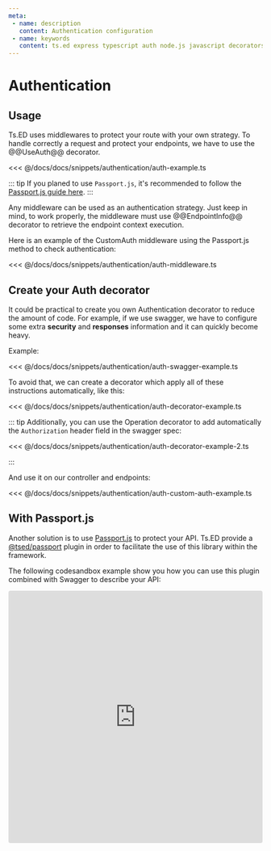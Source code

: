 ```yaml
---
meta:
 - name: description
   content: Authentication configuration 
 - name: keywords
   content: ts.ed express typescript auth node.js javascript decorators
---
```

# Authentication
## Usage

Ts.ED uses middlewares to protect your route with your own strategy. To handle correctly a request and protect your endpoints,
we have to use the @@UseAuth@@ decorator.

<<< @/docs/docs/snippets/authentication/auth-example.ts

::: tip
If you planed to use `Passport.js`, it's recommended to follow the [Passport.js guide here](/tutorials/passport.md).
:::

Any middleware can be used as an authentication strategy. Just keep in mind, to work properly, the middleware must use @@EndpointInfo@@
decorator to retrieve the endpoint context execution.

Here is an example of the CustomAuth middleware using the Passport.js method to check authentication:

<<< @/docs/docs/snippets/authentication/auth-middleware.ts

## Create your Auth decorator

It could be practical to create you own Authentication decorator to reduce the amount of code.
For example, if we use swagger, we have to configure some extra **security** and **responses** information and it can quickly become heavy. 

Example:

<<< @/docs/docs/snippets/authentication/auth-swagger-example.ts

To avoid that, we can create a decorator which apply all of these instructions automatically, like this:

<<< @/docs/docs/snippets/authentication/auth-decorator-example.ts

::: tip
Additionally, you can use the Operation decorator to add automatically the `Authorization` header field in the swagger spec:

<<< @/docs/docs/snippets/authentication/auth-decorator-example-2.ts

:::

And use it on our controller and endpoints:

<<< @/docs/docs/snippets/authentication/auth-custom-auth-example.ts

## With Passport.js

Another solution is to use [Passport.js](/tutorials/passport.md) to protect your API. Ts.ED provide 
a [@tsed/passport](/tutorials/passport.md) plugin in order to facilitate the use of this library within the framework.

The following codesandbox example show you how you can use this plugin combined with Swagger to describe your API:

<iframe src="https://codesandbox.io/embed/tsed-swagger-with-authorization-dzhcy?fontsize=14&hidenavigation=1&theme=dark"
     style="width:100%; height:500px; border:0; border-radius: 4px; overflow:hidden;"
     title="tsed-swagger-with-authorization"
     allow="accelerometer; ambient-light-sensor; camera; encrypted-media; geolocation; gyroscope; hid; microphone; midi; payment; usb; vr; xr-spatial-tracking"
     sandbox="allow-forms allow-modals allow-popups allow-presentation allow-same-origin allow-scripts"></iframe>